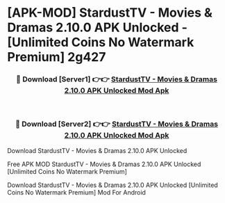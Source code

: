 # [APK-MOD] StardustTV - Movies & Dramas 2.10.0 APK Unlocked - [Unlimited Coins No Watermark Premium] 2g427



<div align="center">
<h3>🔴 Download [Server1] 👉👉 <a href="https://momento.my/?title=StardustTV_-_Movies_&_Dramas_2.10.0_APK_Unlocked">StardustTV - Movies & Dramas 2.10.0 APK Unlocked Mod Apk</a></h3><br>

<h3>🔴 Download [Server2] 👉👉 <a href="https://momento.my/?title=StardustTV_-_Movies_&_Dramas_2.10.0_APK_Unlocked">StardustTV - Movies & Dramas 2.10.0 APK Unlocked Mod Apk</a></h3>
</div>



Download StardustTV - Movies & Dramas 2.10.0 APK Unlocked 

Free APK MOD StardustTV - Movies & Dramas 2.10.0 APK Unlocked [Unlimited Coins No Watermark Premium]

Download StardustTV - Movies & Dramas 2.10.0 APK Unlocked [Unlimited Coins No Watermark Premium] Mod For Android
